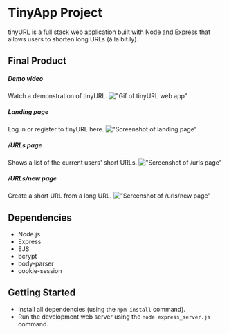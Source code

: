 # TinyApp Project

tinyURL is a full stack web application built with Node and Express that allows users to shorten long URLs (à la bit.ly).

## Final Product
##### Demo video
Watch a demonstration of tinyURL.
!["Gif of tinyURL web app"](https://github.com/ayslaw/tinyapp/blob/master/docs/demo.gif)

##### Landing page
Log in or register to tinyURL here.
!["Screenshot of landing page"](https://github.com/ayslaw/tinyapp/blob/master/docs/landing-page.png)

##### /URLs page
Shows a list of the current users' short URLs.
!["Screenshot of /urls page"](https://github.com/ayslaw/tinyapp/blob/master/docs/my-URLs-page.png)

##### /URLs/new page
Create a short URL from a long URL.
!["Screenshot of /urls/new page"](https://github.com/ayslaw/tinyapp/blob/master/docs/new-URL-page.png)



## Dependencies

- Node.js
- Express
- EJS
- bcrypt
- body-parser
- cookie-session

## Getting Started

- Install all dependencies (using the `npm install` command).
- Run the development web server using the `node express_server.js` command.
